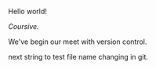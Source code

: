 Hello world!

*Coursive.*

We've begin our meet with version control.


next string to test file name changing in git.

